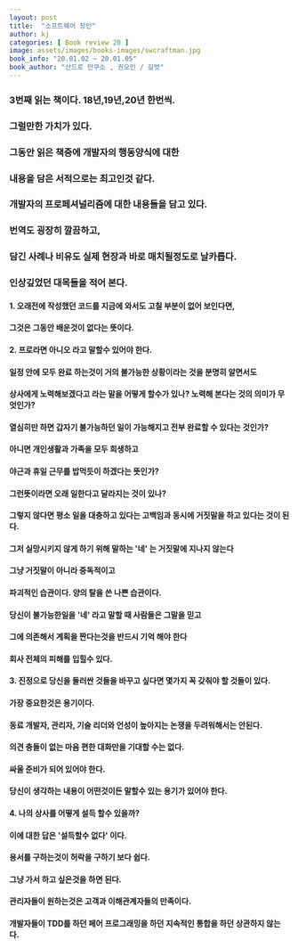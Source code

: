 ```yaml
---
layout: post
title:  "소프트웨어 장인"
author: kj
categories: [ Book review 20 ]
image: assets/images/books-images/swcraftman.jpg
book_info: "20.01.02 ~ 20.01.05"
book_author: "산드로 만쿠소 , 권오인 / 길벗"
---
```


### 3번째 읽는 책이다. 18년,19년,20년 한번씩.

### 그럴만한 가치가 있다.

### 그동안 읽은 책중에 개발자의 행동양식에 대한

### 내용을 담은 서적으로는 최고인것 같다.

### 개발자의 프로페셔널리즘에 대한 내용들을 담고 있다.

### 번역도 굉장히 깔끔하고,

### 담긴 사례나 비유도 실제 현장과 바로 매치될정도로 날카롭다.

### 인상깊었던 대목들을 적어 본다.

#### 1. 오래전에 작성했던 코드를 지금에 와서도 고칠 부분이 없어 보인다면,

#### 그것은 그동안 배운것이 없다는 뜻이다.

#### 2. 프로라면 아니오 라고 말할수 있어야 한다.

#### 일정 안에 모두 완료 하는것이 거의 불가능한 상황이라는 것을 분명히 알면서도

#### 상사에게 노력해보겠다고 라는 말을 어떻게 할수가 있나? 노력해 본다는 것의 의미가 무엇인가?

#### 열심히만 하면 갑자기 불가능하던 일이 가능해지고 전부 완료할 수 있다는 것인가?

#### 아니면 개인생활과 가족을 모두 희생하고

#### 야근과 휴일 근무를 밥먹듯이 하겠다는 뜻인가?

#### 그런뜻이라면 오래 일한다고 달라지는 것이 있나?

#### 그렇지 않다면 평소 일을 대충하고 있다는 고백임과 동시에 거짓말을 하고 있다는 것이 된다.

#### 그저 실망시키지 않게 하기 위해 말하는 '네' 는 거짓말에 지나지 않는다

#### 그냥 거짓말이 아니라 중독적이고

#### 파괴적인 습관이다. 양의 탈을 쓴 나쁜 습관이다.

#### 당신이 불가능한일을 '네' 라고 말할 때 사람들은 그말을 믿고

#### 그에 의존해서 계획을 짠다는것을 반드시 기억 해야 한다

#### 회사 전체의 피해를 입힐수 있다.

#### 3. 진정으로 당신을 둘러싼 것들을 바꾸고 싶다면 몇가지 꼭 갖춰야 할 것들이 있다.

#### 가장 중요한것은 용기이다.

#### 동료 개발자, 관리자, 기술 리더와 언성이 높아지는 논쟁을 두려워해서는 안된다.

#### 의견 충돌이 없는 마음 편한 대화만을 기대할 수는 없다.

#### 싸울 준비가 되어 있어야 한다.

#### 당신이 생각하는 내용이 어떤것이든 말할수 있는 용기가 있어야 한다.

#### 4. 나의 상사를 어떻게 설득 할수 있을까?

#### 이에 대한 답은 '설득할수 없다' 이다.

#### 용서를 구하는것이 허락을 구하기 보다 쉽다.

#### 그냥 가서 하고 싶은것을 하면 된다.

#### 관리자들이 원하는것은 고객과 이해관계자들의 만족이다.

#### 개발자들이 TDD를 하던 페어 프로그래밍을 하던 지속적인 통합을 하던 상관하지 않는다.

